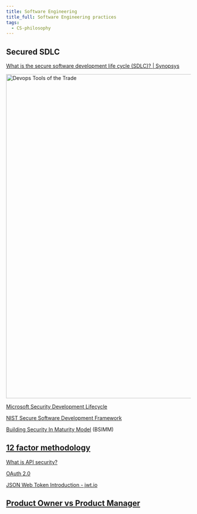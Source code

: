 ```yaml
---
title: Software Engineering
title_full: Software Engineering practices
tags:
  - CS-philosophy
---
```


## Secured SDLC

[What is the secure software development life cycle (SDLC)? | Synopsys](https://www.synopsys.com/blogs/software-security/secure-sdlc/)

<img title="" src="https://www.osolabs.com/wp-content/uploads/2019/09/devops-tools.png"
alt="Devops Tools of the Trade" width="882">

[Microsoft Security Development Lifecycle](https://www.microsoft.com/en-us/securityengineering/sdl/)

[NIST Secure Software Development Framework](https://nvlpubs.nist.gov/nistpubs/CSWP/NIST.CSWP.04232020.pdf)

[Building Security In Maturity Model](https://www.bsimm.com/) (BSIMM)

## [12 factor methodology](https://12factor.net/)

[What is API security?](https://www.redhat.com/en/topics/security/api-security)

[OAuth 2.0](https://oauth.net/2/)

[JSON Web Token Introduction - jwt.io](https://jwt.io/introduction/)

## [Product Owner vs Product Manager](https://www.productboard.com/blog/product-owner-vs-product-manager/)
